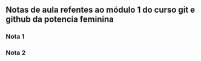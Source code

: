 ## Notas de aula refentes ao módulo 1 do curso git e github da potencia feminina

### Nota 1


### Nota 2